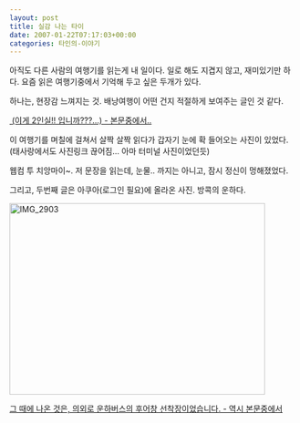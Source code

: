 ```yaml
---
layout: post
title: 실감 나는 타이
date: 2007-01-22T07:17:03+00:00
categories: 타인의-이야기
---
```

아직도 다른 사람의 여행기를 읽는게 내 일이다. 일로 해도 지겹지 않고, 재미있기만 하다. 요즘 읽은 여행기중에서 기억해 두고 싶은 두개가 있다.

하나는, 현장감 느껴지는 것. 배낭여행이 어떤 건지 적절하게 보여주는 글인 것 같다.

<a href="http://thailove.net/bbs/board.php?bo_table=mytravel2&amp;wr_id=17411&amp;sca=&amp;sfl=mb_id%2C1&amp;stx=yhis17&amp;page=2"><img style="border: 0px;" alt="" src="http://thumb.egloos.net/fastimg/http://pds14.egloos.com/pds/200902/15/15/a0112515_4997ab3299b9a.jpg" border="0" />
(이게 2인실!! 입니까???...) - 본문중에서.. </a>

이 여행기를 며칠에 걸쳐서 살짝 살짝 읽다가 갑자기 눈에 확 들어오는 사진이 있었다.
(태사랑에서도 사진링크 끊어짐... 아마 터미널 사진이었던듯)

웹컴 투 치앙마이~. 저 문장을 읽는데, 눈물.. 까지는 아니고, 잠시 정신이 멍해졌었다.

그리고, 두번째 글은 아쿠아(로그인 필요)에 올라온 사진. 방콕의 운하다.

<a href="http://aq.co.kr/aqboard/read.php?b_code=aq-hoogi&amp;ab_id=516391"><a href="http://jinto.pe.kr/702/img_2903" rel="attachment wp-att-2891"><img class="alignnone  wp-image-2891" alt="IMG_2903" src="http://jinto.pe.kr/wp-content/uploads/2007/01/IMG_2903.jpg" width="448" height="336" /></a></a>

<a href="http://aq.co.kr/info/thailand/132664">그 때에 나온 것은, 의외로 운하버스의 후어창 선착장이었습니다. - 역시 본문중에서</a>
